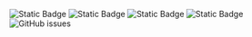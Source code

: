 ![Static Badge](https://img.shields.io/badge/blacklists-60-000000) ![Static Badge](https://img.shields.io/badge/blacklisted-2999502-cc0000) ![Static Badge](https://img.shields.io/badge/whitelisted-2242-00CC00) ![Static Badge](https://img.shields.io/badge/streaming_blacklist-28106-000000) ![GitHub issues](https://img.shields.io/github/issues/fabriziosalmi/blacklists)
